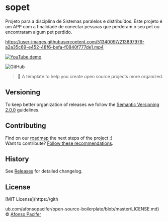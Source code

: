 # sopet
Projeto para a disciplina de Sistemas paralelos e distribuídos. Este projeto é um APP com a finalidade de conectar pessoas que perderam o seu pet ou encontraram algum pet perdido.

https://user-images.githubusercontent.com/51340097/213897976-a2a35c69-e452-48f6-befa-f0840f777de1.mp4

[![YouTube demo](https://img.youtube.com/iv/wK9GhAmurho/0.jpg)](https://www.youtube.com/watch?v=wK9GhAmurho)

![GitHub](https://img.shields.io/github/license/userddssilva/sopet)

> :rocket: A template to help you create open source projects more organized.

## Versioning

To keep better organization of releases we follow the [Semantic Versioning 2.0.0](http://semver.org/) guidelines.

## Contributing
Find on our [roadmap](https://github.com/afonsopacifer/open-source-boilerplate/issues/1) the next steps of the project ;)
<br>
Want to contribute? [Follow these recommendations](https://github.com/afonsopacifer/open-source-boilerplate/blob/master/CONTRIBUTING.md).

## History
See [Releases](https://github.com/afonsopacifer/open-source-boilerplate/releases) for detailed changelog.

## License
[MIT License](https://gith

ub.com/afonsopacifer/open-source-boilerplate/blob/master/LICENSE.md) © [Afonso Pacifer](http://afonsopacifer.com/)
